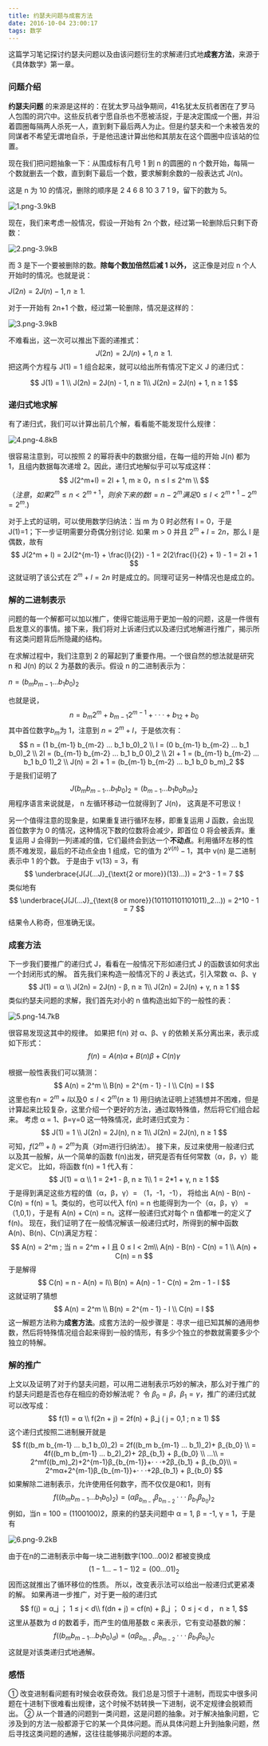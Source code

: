 ```yaml
---
title: 约瑟夫问题与成套方法
date: 2016-10-04 23:00:17
tags: 数学
---
```

这篇学习笔记探讨约瑟夫问题以及由该问题衍生的求解递归式地**成套方法**，来源于《具体数学》第一章。

### 问题介绍
**约瑟夫问题** 的来源是这样的：在犹太罗马战争期间，41名犹太反抗者困在了罗马人包围的洞穴中。这些反抗者宁愿自杀也不愿被活捉，于是决定围成一个圈，并沿着圆圈每隔两人杀死一人，直到剩下最后两人为止。但是约瑟夫和一个未被告发的同谋者不希望无谓地自杀，于是他迅速计算出他和其朋友在这个圆圈中应该站的位置。
<!--more-->
现在我们把问题抽象一下：从围成标有几号 1 到 n 的圆圈的 n 个数开始，每隔一个数就删去一个数，直到剩下最后一个数，要求解剩余数的一般表达式 J(n)。

这是 n 为 10 的情况，删除的顺序是 2 4 6 8 10 3 7 1 9，留下的数为 5。

![1.png-3.9kB][1]

现在，我们来考虑一般情况，假设一开始有 2n 个数，经过第一轮删除后只剩下奇数：

![2.png-3.9kB][2]

而 3 是下一个要被删除的数。**除每个数加倍然后减 1 以外，** 这正像是对应 n 个人开始时的情况。也就是说：

$J(2n) = 2J(n) - 1, n ≥ 1.$

对于一开始有 2n+1 个数，经过第一轮删除，情况是这样的：

![3.png-3.9kB][3]

不难看出，这一次可以推出下面的递推式：
$$
J(2n) = 2J(n) + 1, n ≥ 1.
$$
把这两个方程与 J(1) = 1 组合起来，就可以给出所有情况下定义 J 的递归式：

$$
J(1) = 1 \\
J(2n) = 2J(n) - 1, n ≥ 1\\
J(2n) = 2J(n) + 1, n ≥ 1
$$

### 递归式地求解
有了递归式，我们可以计算出前几个解，看看能不能发现什么规律：

![4.png-4.8kB][4]

很容易注意到，可以按照 2 的幂将表中的数据分组，在每一组的开始 J(n) 都为 1，且组内数据每次递增 2。因此，递归式地解似乎可以写成这样：
$$
J(2^m+l) = 2l + 1, m ≥ 0，n ≤ l ≤ 2^m \\
$$
$（注意，如果 2^m ≤ n < 2^{m+1}，则余下来的数 l = n - 2^m 满足 0 ≤ l < 2^{m+1} - 2^m = 2^m.)$

对于上式的证明，可以使用数学归纳法：当 m 为 0 时必然有 l = 0，于是 J(1)=1；下一步证明需要分奇偶分别讨论.
如果 m > 0 并且 $2^m + l = 2n$，那么 l 是偶数，故有
$$
J(2^m + l) = 2J(2^{m-1} + \frac{l}{2}) - 1 = 2(2\frac{l}{2} + 1) - 1 = 2l + 1
$$
这就证明了该公式在 $2^m + l = 2n$ 时是成立的。同理可证另一种情况也是成立的。

### 解的二进制表示
问题的每一个解都可以加以推广，使得它能运用于更加一般的问题，这是一件很有启发意义的事情。接下来，我们将对上诉递归式以及递归式地解进行推广，揭示所有这类问题背后所隐藏的结构。

在求解过程中，我们注意到 2 的幂起到了重要作用。一个很自然的想法就是研究 n 和 J(n) 的以 2 为基数的表示。假设 n 的二进制表示为：

$n = (b_m b_{m-1} ... b_1 b_0)_2$

也就是说，
$$
n = b_m2^m + b_{m-1}2^{m-1} + · · · + b_12 + b_0
$$
其中首位数字$b_m$为 1，注意到 $n = 2^m + l$，于是依次有：
$$
n = (1 b_{m-1} b_{m-2} ... b_1 b_0)_2 \\
l = (0 b_{m-1} b_{m-2} ... b_1 b_0)_2 \\
2l = (b_{m-1} b_{m-2} ... b_1 b_0 0)_2 \\
2l + 1 = (b_{m-1} b_{m-2} ... b_1 b_0 1)_2 \\
J(n) = 2l + 1 = (b_{m-1} b_{m-2} ... b_1 b_0 b_m)_2
$$
于是我们证明了
$$
J(b_m b_{m-1} ... b_1 b_0)_2 = (b_{m-1} ... b_1 b_0 b_m)_2
$$
用程序语言来说就是， n 左循环移动一位就得到了 J(n)， 这真是不可思议！

另一个值得注意的现象是，如果重复进行循环左移，即重复运用 J 函数，会出现首位数字为 0 的情况，这种情况下数的位数将会减少，即首位 0 将会被丢弃。重复运用 J 会得到一列递减的值，它们最终会到达一个**不动点**。利用循环左移的性质不难发现，最后的不动点全由 1 组成，它的值为 $2^{v(n)} - 1$，其中 v(n) 是二进制表示中 1 的个数。
于是由于 v(13) = 3，有
$$
\underbrace{J(J(...J}_{\text{2 or more}}(13)...)) = 2^3 - 1 = 7
$$
类似地有
$$
\underbrace{J(J(...J}_{\text{8 or more}}(101101101101011)_2...)) = 2^10 - 1 = 7
$$
结果令人称奇，但准确无误。
### 成套方法
下一步我们要推广的递归式 J，看看在一般情况下形如递归式 J 的函数该如何求出一个封闭形式的解。
首先我们来构造一般情况下的 J 表达式，引入常数 α、β、γ
$$
J(1) = α \\
J(2n) = 2J(n) - β, n ≥ 1\\
J(2n) = 2J(n) + γ, n ≥ 1
$$
类似约瑟夫问题的求解，我们首先对小的 n 值构造出如下的一般性的表：

![5.png-14.7kB][5]

很容易发现这其中的规律。
如果把 f(n) 对 α、β、γ 的依赖关系分离出来，表示成如下形式：
$$
f(n) = A(n)α + B(n)β + C(n)γ
$$

根据一般性表我们可以猜测：
$$
A(n) = 2^m \\
B(n) = 2^{m - 1} - l \\
C(n) = l
$$
这里也有$n = 2^m + l$以及$0≤ l < 2^m (n ≥ 1)$
用归纳法证明上述猜想并不困难，但是计算起来比较复杂，这里介绍一个更好的方法，通过取特殊值，然后将它们组合起来。
考虑 α = 1、β=γ=0 这一特殊情况，此时递归式变为：
$$
J(1) = 1 \\
J(2n) = 2J(n), n ≥ 1\\
J(2n) = 2J(n), n ≥ 1
$$
可知，$f(2^m+l) = 2^m$为真（对m进行归纳法）。
接下来，反过来使用一般递归式以及其一般解，从一个简单的函数 f(n)出发，研究是否有任何常数（α，β，γ）能定义它。
比如，将函数 f(n) = 1 代入有：
$$
J(1) = α \\
1 = 2*1 - β, n ≥ 1\\
1 = 2*1 + γ, n ≥ 1
$$
于是得到满足这些方程的值（α，β，γ）= （1，-1，-1）， 将给出 A(n) - B(n) - C(n) = f(n) = 1。类似的，也可以代入 f(n) = n 也能得到为一个（α，β，γ） = （1,0,1），于是有 A(n) + C(n) = n。这样一般递归式对每个 n 值都唯一的定义了 f(n)。
现在，我们证明了在一般情况解该一般递归式时，所得到的解中函数 A(n)、B(n)、C(n)满足方程：
$$
A(n) = 2^m ; 当 n = 2^m + l 且 0 ≤ l < 2m\\
A(n) - B(n) - C(n) = 1 \\
A(n) + C(n) = n
$$
于是解得
$$
C(n) = n - A(n) = l\\
B(n) = A(n) - 1 - C(n) = 2m - 1 - l
$$
这就证明了猜想
$$
A(n) = 2^m \\
B(n) = 2^{m - 1} - l \\
C(n) = l
$$
这一解题方法称为**成套方法**。成套方法的一般步骤是：寻求一组已知其解的通用参数，然后将特殊情况组合起来得到一般的情形，有多少个独立的参数就需要多少个独立的特解。
### 解的推广
上文以及证明了对于约瑟夫问题，可以用二进制表示巧妙的解决，那么对于推广的约瑟夫问题是否也存在相应的奇妙解法呢？
令 $β_0 = β，β_1 = γ$，推广的递归式就可以改写成：
$$
f(1) = α \\
f(2n + j) = 2f(n) + β_j   ( j = 0,1 ; n ≥ 1)
$$
这个递归式按照二进制展开就是
$$
f((b_m b_{m-1} ... b_1 b_0)_2) = 2f((b_m b_{m-1} ... b_1)_2)+ β_{b_0} \\
= 4f((b_m b_{m-1} ... b_2)_2)+ 2β_{b_1} + β_{b_0} \\
...\\
= 2^mf((b_m)_2)+2^{m-1}β_{b_{m-1}}+· · ·+2β_{b_1} + β_{b_0}\\
= 2^mα+2^{m-1}β_{b_{m-1}}+· · ·+2β_{b_1} + β_{b_0}
$$
如果解除二进制表示，允许使用任何数字，而不仅仅是0和1，则有
$$
f((b_m b_{m-1} ... b_1 b_0)_2) = (αβ_{b_{m-1}}β_{b_{m-2}}· · ·β_{b_1}β_{b_0})_2
$$
例如，当n = 100 = (1100100)2，原来的约瑟夫问题中 α = 1, β = -1, γ = 1，于是有

![6.png-9.2kB][6]

由于在n的二进制表示中每一块二进制数字(100...00)2 都被变换成
$$
(1-1...-1-1)2 = (0 0 ... 0 1)_2
$$
因而这就推出了循环移位的性质。
所以，改变表示法可以给出一般递归式更紧凑的解。
如果再进一步推广，对于更一般的递归式
$$
f(j) = α_j ； 1 ≤ j < d\\
f(dn + j) = cf(n) + β_j ；  0 ≤ j < d ， n ≥ 1,
$$
这里从基数为 d 的数着手，而产生的值用基数 c 来表示，它有变动基数的解：
$$
f((b_m b_{m-1} ... b_1 b_0)_d) = (αβ_{b_{m-1}}β_{b_{m-2}}· · ·β_{b_1}β_{b_0})_c
$$
这就是对该类递归式地通解。

### 感悟
① 改变进制看问题有时候会收获奇效。我们总是习惯于十进制，而现实中很多问题在十进制下很难看出规律，这个时候不妨转换一下进制，说不定规律会脱颖而出。
② 从一个普通的问题到一类问题，这是问题的抽象。对于解决抽象问题，它涉及到的方法一般都源于它的某一个具体问题。而从具体问题上升到抽象问题，然后寻找这类问题的通解，这往往能够揭示问题的本源。

[1]: http://static.zybuluo.com/guoxs/pwac6l2y5781hq3vq3e8r2tz/1.png
[2]: http://static.zybuluo.com/guoxs/y8zoofsoapt7fnspetljo450/2.png
[3]: http://static.zybuluo.com/guoxs/64d04t1fwo8c3vdexcum6yq9/3.png
[4]: http://static.zybuluo.com/guoxs/usg5sbblxdbtfak0kefc87or/4.png
[5]: http://static.zybuluo.com/guoxs/phrgtpkbwqa7pmbdefa13dzp/5.png
[6]: http://static.zybuluo.com/guoxs/lbw6uakrly9c4xzudahgnup1/6.png
